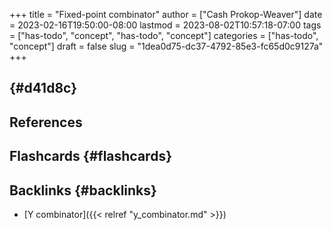+++
title = "Fixed-point combinator"
author = ["Cash Prokop-Weaver"]
date = 2023-02-16T19:50:00-08:00
lastmod = 2023-08-02T10:57:18-07:00
tags = ["has-todo", "concept", "has-todo", "concept"]
categories = ["has-todo", "concept"]
draft = false
slug = "1dea0d75-dc37-4792-85e3-fc65d0c9127a"
+++

##  {#d41d8c}

## References

<style>.csl-entry{text-indent: -1.5em; margin-left: 1.5em;}</style><div class="csl-bib-body">
</div>


## Flashcards {#flashcards}


## Backlinks {#backlinks}

-   [Y combinator]({{< relref "y_combinator.md" >}})
